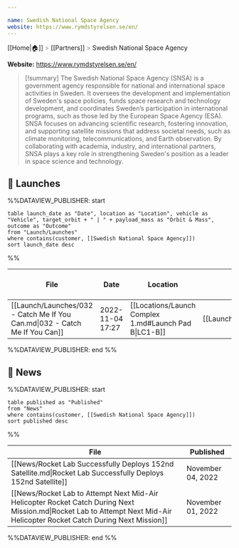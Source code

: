 ```yaml
---

name: Swedish National Space Agency
website: https://www.rymdstyrelsen.se/en/
---
```

[[Home|🏠]] <span style="color: LightSlateGray">></span> [[Partners]] <span style="color: LightSlateGray">></span> Swedish National Space Agency

**Website:** https://www.rymdstyrelsen.se/en/

>[!summary]
The Swedish National Space Agency (SNSA) is a government agency responsible for national and international space activities in Sweden. It oversees the development and implementation of Sweden's space policies, funds space research and technology development, and coordinates Sweden’s participation in international programs, such as those led by the European Space Agency (ESA). SNSA focuses on advancing scientific research, fostering innovation, and supporting satellite missions that address societal needs, such as climate monitoring, telecommunications, and Earth observation. By collaborating with academia, industry, and international partners, SNSA plays a key role in strengthening Sweden's position as a leader in space science and technology.


## 🚀 Launches

%%DATAVIEW_PUBLISHER: start
```
table launch_date as "Date", location as "Location", vehicle as "Vehicle", target_orbit + " | " + payload_mass as "Orbit & Mass", outcome as "Outcome"
from "Launch/Launches"
where contains(customer, [[Swedish National Space Agency]])
sort launch_date desc
```
%%

| File                                                                        | Date             | Location                                              | Vehicle                          | Orbit & Mass              | Outcome |
| --------------------------------------------------------------------------- | ---------------- | ----------------------------------------------------- | -------------------------------- | ------------------------- | ------- |
| [[Launch/Launches/032 - Catch Me If You Can.md\|032 - Catch Me If You Can]] | 2022-11-04 17:27 | [[Locations/Launch Complex 1.md#Launch Pad B\|LC1-B]] | [[Launch/Electron.md\|Electron]] | 585 km \| 97.66° \| 50 kg | ✅       |

%%DATAVIEW_PUBLISHER: end %%

## 📰 News
%%DATAVIEW_PUBLISHER: start
```
table published as "Published"
from "News"
where contains(customer, [[Swedish National Space Agency]])
sort published desc
```
%%

| File                                                                                                                                                                       | Published         |
| -------------------------------------------------------------------------------------------------------------------------------------------------------------------------- | ----------------- |
| [[News/Rocket Lab Successfully Deploys 152nd Satellite.md\|Rocket Lab Successfully Deploys 152nd Satellite]]                                                               | November 04, 2022 |
| [[News/Rocket Lab to Attempt Next Mid-Air Helicopter Rocket Catch During Next Mission.md\|Rocket Lab to Attempt Next Mid-Air Helicopter Rocket Catch During Next Mission]] | November 01, 2022 |

%%DATAVIEW_PUBLISHER: end %%
